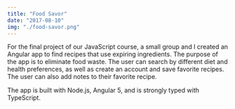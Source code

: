 ```yaml
---
title: "Food Savor"
date: "2017-08-10"
img: "./food-savor.png"
---
```


For the final project of our JavaScript course, a small group and I created an Angular app to find recipes that use expiring ingredients. The purpose of the app is to eliminate food waste. The user can search by different diet and health preferences, as well as create an account and save favorite recipes. The user can also add notes to their favorite recipe.

The app is built with Node.js, Angular 5, and is strongly typed with TypeScript. 
